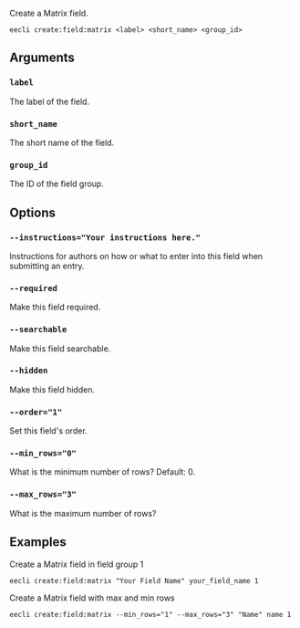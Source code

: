 Create a Matrix field.

```
eecli create:field:matrix <label> <short_name> <group_id>
```

## Arguments

### `label`

The label of the field.

### `short_name`

The short name of the field.

### `group_id`

The ID of the field group.

## Options

### `--instructions="Your instructions here."`

Instructions for authors on how or what to enter into this field when submitting an entry.

### `--required`

Make this field required.

### `--searchable`

Make this field searchable.

### `--hidden`

Make this field hidden.

### `--order="1"`

Set this field's order.

### `--min_rows="0"`

What is the minimum number of rows? Default: 0.

### `--max_rows="3"`

What is the maximum number of rows?

## Examples

Create a Matrix field in field group 1

```
eecli create:field:matrix "Your Field Name" your_field_name 1
```

Create a Matrix field with max and min rows

```
eecli create:field:matrix --min_rows="1" --max_rows="3" "Name" name 1
```